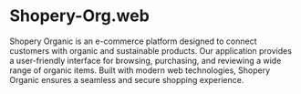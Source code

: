 # Shopery-Org.web
Shopery Organic is an e-commerce platform designed to connect customers with organic and sustainable products. Our application provides a user-friendly interface for browsing, purchasing, and reviewing a wide range of organic items. Built with modern web technologies, Shopery Organic ensures a seamless and secure shopping experience.
